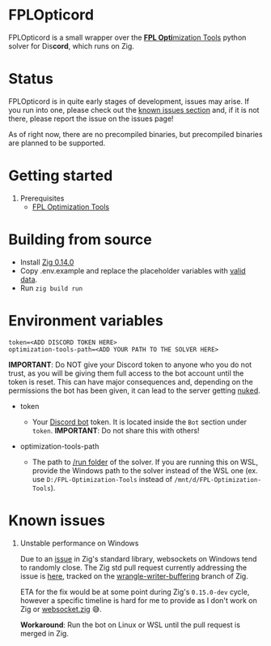 # FPLOpticord

FPLOpticord is a small wrapper over the [**FPL Opti**mization Tools](https://github.com/sertalpbilal/FPL-Optimization-Tools) python solver for Dis**cord**, which runs on Zig.

# Status

FPLOpticord is in quite early stages of development, issues may arise. If you run into one, please check out the [known issues section](#known-issues) and, if it is not there, please report the issue on the issues page!

As of right now, there are no precompiled binaries, but precompiled binaries are planned to be supported.

# Getting started

1. Prerequisites
   - [FPL Optimization Tools](https://github.com/sertalpbilal/FPL-Optimization-Tools)

# Building from source

- Install [Zig 0.14.0](https://ziglang.org/download/#release-0.14.0)
- Copy .env.example and replace the placeholder variables with [valid data](#environment-variables).
- Run `zig build run`

# Environment variables

```
token=<ADD DISCORD TOKEN HERE>
optimization-tools-path=<ADD YOUR PATH TO THE SOLVER HERE>
```

**IMPORTANT**: Do NOT give your Discord token to anyone who you do not trust, as you will be giving them full access to the bot account until the token is reset. This can have major consequences and, depending on the permissions the bot has been given, it can lead to the server getting [nuked](https://www.urbandictionary.com/define.php?term=nuke%20bot).

- token

  - Your [Discord bot](https://discord.com/developers/applications) token. It is located inside the `Bot` section under `token`. **IMPORTANT**: Do not share this with others!

- optimization-tools-path
  - The path to [/run folder](https://github.com/sertalpbilal/FPL-Optimization-Tools/tree/main/run) of the solver. If you are running this on WSL, provide the Windows path to the solver instead of the WSL one (ex. use `D:/FPL-Optimization-Tools` instead of `/mnt/d/FPL-Optimization-Tools`).

# Known issues

1. Unstable performance on Windows

   Due to an [issue](https://github.com/ziglang/zig/issues/21492) in Zig's standard library, websockets on Windows tend to randomly close. The Zig std pull request currently addressing the issue is [here](https://github.com/ziglang/zig/pull/19751), tracked on the [wrangle-writer-buffering](https://github.com/ziglang/zig/tree/wrangle-writer-buffering) branch of Zig.

   ETA for the fix would be at some point during Zig's `0.15.0-dev` cycle, however a specific timeline is hard for me to provide as I don't work on Zig or [websocket.zig](https://github.com/karlseguin/websocket.zig) 😅.

   **Workaround**: Run the bot on Linux or WSL until the pull request is merged in Zig.
